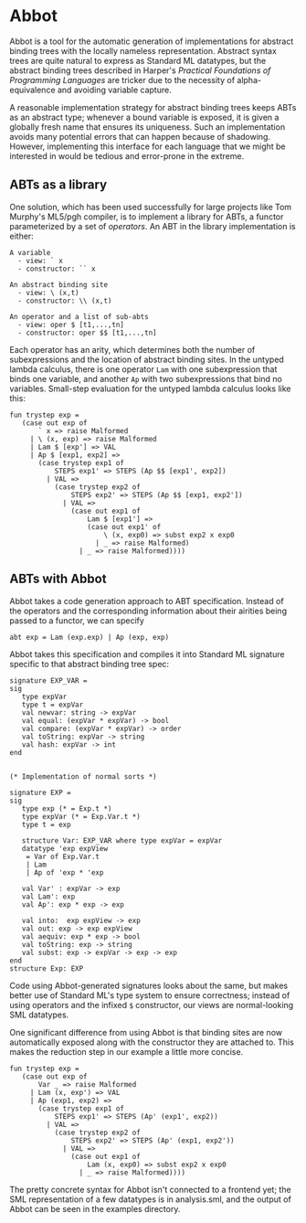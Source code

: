 Abbot
=====

Abbot is a tool for the automatic generation of implementations for abstract binding trees with the locally nameless representation. Abstract syntax trees are quite natural to express as Standard ML datatypes, but the abstract binding trees described in Harper's _Practical Foundations of Programming Languages_ are tricker due to the necessity of alpha-equivalence and avoiding variable capture.

A reasonable implementation strategy for abstract binding trees keeps ABTs as an abstract type; whenever a bound variable is exposed, it is given a globally fresh name that ensures its uniqueness. Such an implementation avoids many potential errors that can happen because of shadowing. However, implementing this interface for each language that we might be interested in would be tedious and error-prone in the extreme.

ABTs as a library
-----------------

One solution, which has been used successfully for large projects like Tom Murphy's ML5/pgh compiler, is to implement a library for ABTs, a functor parameterized by a set of _operators_. An ABT in the library implementation is either:

```
A variable 
  - view: ` x
  - constructor: `` x
  
An abstract binding site
  - view: \ (x,t)
  - constructor: \\ (x,t)
  
An operator and a list of sub-abts
  - view: oper $ [t1,...,tn]
  - constructor: oper $$ [t1,...,tn]
```

Each operator has an arity, which determines both the number of subexpressions and the location of abstract binding sites. In the untyped lambda calculus, there is one operator `Lam` with one subexpression that binds one variable, and another `Ap` with two subexpressions that bind no variables. Small-step evaluation for the untyped lambda calculus looks like this:

```
fun trystep exp = 
   (case out exp of 
       ` x => raise Malformed
     | \ (x, exp) => raise Malformed
     | Lam $ [exp'] => VAL
     | Ap $ [exp1, exp2] =>
       (case trystep exp1 of 
           STEPS exp1' => STEPS (Ap $$ [exp1', exp2])
         | VAL =>
           (case trystep exp2 of 
               STEPS exp2' => STEPS (Ap $$ [exp1, exp2'])
             | VAL => 
               (case out exp1 of 
                   Lam $ [exp1'] => 
                   (case out exp1' of
                       \ (x, exp0) => subst exp2 x exp0
                     | _ => raise Malformed) 
                 | _ => raise Malformed))))
```

ABTs with Abbot
---------------

Abbot takes a code generation approach to ABT specification. Instead of the operators and the corresponding information about their airities being passed to a functor, we can specify 

```
abt exp = Lam (exp.exp) | Ap (exp, exp)
```

Abbot takes this specification and compiles it into Standard ML signature specific to that abstract binding tree spec:

```
signature EXP_VAR = 
sig
   type expVar
   type t = expVar
   val newvar: string -> expVar
   val equal: (expVar * expVar) -> bool
   val compare: (expVar * expVar) -> order
   val toString: expVar -> string
   val hash: expVar -> int
end


(* Implementation of normal sorts *)

signature EXP = 
sig
   type exp (* = Exp.t *)
   type expVar (* = Exp.Var.t *)
   type t = exp
   
   structure Var: EXP_VAR where type expVar = expVar
   datatype 'exp expView
    = Var of Exp.Var.t
    | Lam
    | Ap of 'exp * 'exp  
   
   val Var' : expVar -> exp
   val Lam': exp
   val Ap': exp * exp -> exp
   
   val into:  exp expView -> exp
   val out: exp -> exp expView
   val aequiv: exp * exp -> bool
   val toString: exp -> string
   val subst: exp -> expVar -> exp -> exp
end
structure Exp: EXP
```

Code using Abbot-generated signatures looks about the same, but makes better use of Standard ML's type system to ensure correctness; instead of using operators and the infixed `$` constructor, our views are normal-looking SML datatypes. 

One significant difference from using Abbot is that binding sites are now automatically exposed along with the constructor they are attached to. This makes the reduction step in our example a little more concise.

```
fun trystep exp = 
   (case out exp of 
       Var _ => raise Malformed
     | Lam (x, exp') => VAL
     | Ap (exp1, exp2) =>
       (case trystep exp1 of 
           STEPS exp1' => STEPS (Ap' (exp1', exp2))
         | VAL =>
           (case trystep exp2 of 
               STEPS exp2' => STEPS (Ap' (exp1, exp2'))
             | VAL => 
               (case out exp1 of 
                   Lam (x, exp0) => subst exp2 x exp0
                 | _ => raise Malformed))))
```

The pretty concrete syntax for Abbot isn't connected to a frontend yet; the SML representation of a few datatypes is in analysis.sml, and the output of Abbot can be seen in the examples directory.
